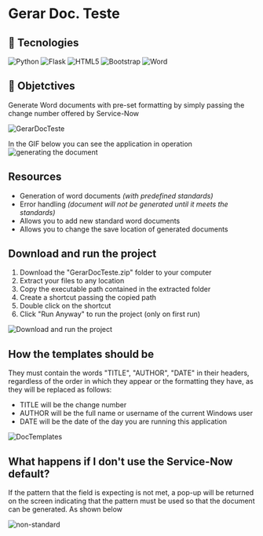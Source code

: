 # Gerar Doc. Teste

## :hammer: Tecnologies
![Python](https://img.shields.io/badge/Python-3776AB?logo=python&logoColor=fff&style=for-the-badge)
![Flask](https://img.shields.io/badge/Flask-000?logo=flask&logoColor=fff&style=for-the-badge)
![HTML5](https://img.shields.io/badge/HTML5-E34F26?logo=html5&logoColor=fff&style=for-the-badge)
![Bootstrap](https://img.shields.io/badge/Bootstrap-7952B3?logo=bootstrap&logoColor=fff&style=for-the-badge)
![Word](https://img.shields.io/badge/Microsoft%20Word-2B579A?logo=microsoftword&logoColor=fff&style=for-the-badge)


## :pushpin: Objetctives
Generate Word documents with pre-set formatting by simply passing the change number offered by Service-Now

![GerarDocTeste](https://user-images.githubusercontent.com/74682858/213464931-13dbf571-1531-4adf-ba06-b8571e1d7e7b.png?#vitrinedev)

In the GIF below you can see the application in operation
![generating the document](https://user-images.githubusercontent.com/74682858/213471754-033149ba-746a-4f92-a6ec-b727ddab13de.gif)

## Resources
- Generation of word documents _(with predefined standards)_
- Error handling _(document will not be generated until it meets the standards)_
- Allows you to add new standard word documents
- Allows you to change the save location of generated documents


## Download and run the project
1. Download the "GerarDocTeste.zip" folder to your computer
2. Extract your files to any location
3. Copy the executable path contained in the extracted folder
4. Create a shortcut passing the copied path
5. Double click on the shortcut
6. Click "Run Anyway" to run the project (only on first run)

![Download and run the project](https://user-images.githubusercontent.com/74682858/213461596-cefb7069-1680-42d2-b0f0-5d8780c10562.gif)


## How the templates should be
They must contain the words "TITLE", "AUTHOR", "DATE" in their headers, regardless of the order in which they appear or the formatting they have, as they will be replaced as follows:
- TITLE will be the change number
- AUTHOR will be the full name or username of the current Windows user
- DATE will be the date of the day you are running this application

![DocTemplates](https://user-images.githubusercontent.com/74682858/213464469-b2b9c2a4-d2ad-4e25-9d37-a234344c5b67.png)


## What happens if I don't use the Service-Now default?
If the pattern that the field is expecting is not met, a pop-up will be returned on the screen indicating that the pattern must be used so that the document can be generated. As shown below

![non-standard](https://user-images.githubusercontent.com/74682858/213468403-cfdb1c2e-fa69-402a-b223-bc64c92a7685.gif)


